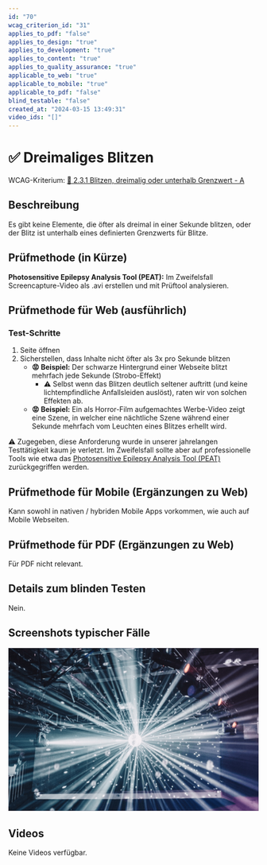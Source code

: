 ```yaml
---
id: "70"
wcag_criterion_id: "31"
applies_to_pdf: "false"
applies_to_design: "true"
applies_to_development: "true"
applies_to_content: "true"
applies_to_quality_assurance: "true"
applicable_to_web: "true"
applicable_to_mobile: "true"
applicable_to_pdf: "false"
blind_testable: "false"
created_at: "2024-03-15 13:49:31"
video_ids: "[]"
---
```


# ✅ Dreimaliges Blitzen

WCAG-Kriterium: [📜 2.3.1 Blitzen, dreimalig oder unterhalb Grenzwert - A](..)

## Beschreibung

Es gibt keine Elemente, die öfter als dreimal in einer Sekunde blitzen, oder der Blitz ist unterhalb eines definierten Grenzwerts für Blitze.

## Prüfmethode (in Kürze)

**Photosensitive Epilepsy Analysis Tool (PEAT):** Im Zweifelsfall Screencapture-Video als .avi erstellen und mit Prüftool analysieren.

## Prüfmethode für Web (ausführlich)

### Test-Schritte

1. Seite öffnen
1. Sicherstellen, dass Inhalte nicht öfter als 3x pro Sekunde blitzen
    - **😡 Beispiel:** Der schwarze Hintergrund einer Webseite blitzt mehrfach jede Sekunde (Strobo-Effekt)
        - ⚠️ Selbst wenn das Blitzen deutlich seltener auftritt (und keine lichtempfindliche Anfallsleiden auslöst), raten wir von solchen Effekten ab.
    - **😡 Beispiel:** Ein als Horror-Film aufgemachtes Werbe-Video zeigt eine Szene, in welcher eine nächtliche Szene während einer Sekunde mehrfach vom Leuchten eines Blitzes erhellt wird.

⚠️ Zugegeben, diese Anforderung wurde in unserer jahrelangen Testtätigkeit kaum je verletzt. Im Zweifelsfall sollte aber auf professionelle Tools wie etwa das [Photosensitive Epilepsy Analysis Tool (PEAT)](https://trace.umd.edu/peat/) zurückgegriffen werden.

## Prüfmethode für Mobile (Ergänzungen zu Web)

Kann sowohl in nativen / hybriden Mobile Apps vorkommen, wie auch auf Mobile Webseiten.

## Prüfmethode für PDF (Ergänzungen zu Web)

Für PDF nicht relevant.

## Details zum blinden Testen

Nein.

## Screenshots typischer Fälle

![Darstellung eines stroboskopischen Lichteffekts in einer Diskothek](images/darstellung-eines-stroboskopischen-lichteffekts-in-einer-diskothek.png)

## Videos

Keine Videos verfügbar.
